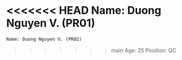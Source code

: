 <<<<<<< HEAD
    Name: Duong Nguyen V. (PR01)
=======
    Name: Duong Nguyen V. (PR02)
>>>>>>> main
    Age: 25
    Position: QC
